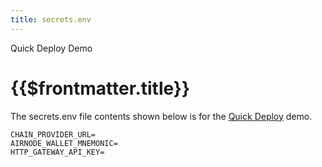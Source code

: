 ```yaml
---
title: secrets.env
---
```


<TitleSpan>Quick Deploy Demo</TitleSpan>

# {{$frontmatter.title}}

<VersionWarning/> The secrets.env file contents shown below is for the [Quick Deploy](./) demo.

```
CHAIN_PROVIDER_URL=
AIRNODE_WALLET_MNEMONIC=
HTTP_GATEWAY_API_KEY=
```
